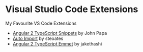 # Visual Studio Code Extensions

My Favourite VS Code Extensions

- [Angular 2 TypeScript Snippets](https://marketplace.visualstudio.com/items?itemName=johnpapa.Angular2) by John Papa
- [Auto Import](https://marketplace.visualstudio.com/items?itemName=steoates.autoimport) by steoates
- [Angular 2 TypeScript Emmet](https://marketplace.visualstudio.com/items?itemName=jakethashi.vscode-angular2-emmet) by jakethashi


